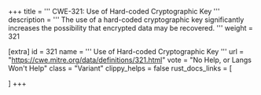 +++
title = '''
CWE-321: Use of Hard-coded Cryptographic Key
'''
description	= '''
The use of a hard-coded cryptographic key significantly increases the possibility that encrypted data may be recovered.
'''
weight = 321

[extra]
id = 321
name = '''
Use of Hard-coded Cryptographic Key
'''
url = "https://cwe.mitre.org/data/definitions/321.html"
vote = "No Help, or Langs Won't Help"
class = "Variant"
clippy_helps = false
rust_docs_links = [
	
]
+++
